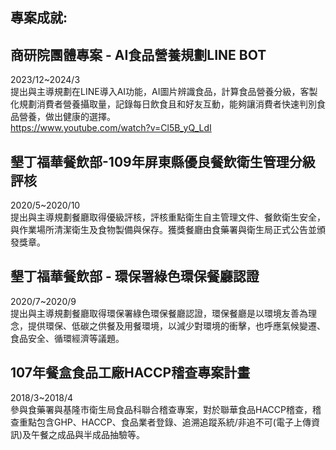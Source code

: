 ## 專案成就:

## 商研院團體專案 - AI食品營養規劃LINE BOT  
2023/12~2024/3  
提出與主導規劃在LINE導入AI功能，AI圖片辨識食品，計算食品營養分級，客製化規劃消費者營養攝取量，記錄每日飲食且和好友互動，能夠讓消費者快速判別食品營養，做出健康的選擇。  
https://www.youtube.com/watch?v=Cl5B_yQ_LdI  
  
## 墾丁福華餐飲部-109年屏東縣優良餐飲衛生管理分級評核  
2020/5~2020/10  
提出與主導規劃餐廳取得優級評核，評核重點衛生自主管理文件、餐飲衛生安全，與作業場所清潔衛生及食物製備與保存。獲獎餐廳由食藥署與衛生局正式公告並頒發獎章。  

  
## 墾丁福華餐飲部 - 環保署綠色環保餐廳認證
2020/7~2020/9  
提出與主導規劃餐廳取得環保署綠色環保餐廳認證，環保餐廳是以環境友善為理念，提供環保、低碳之供餐及用餐環境，以減少對環境的衝擊，也呼應氣候變遷、食品安全、循環經濟等議題。

  
## 107年餐盒食品工廠HACCP稽查專案計畫
2018/3~2018/4  
參與食藥署與基隆市衛生局食品科聯合稽查專案，對於聯華食品HACCP稽查，稽查重點包含GHP、HACCP、食品業者登錄、追溯追蹤系統/非追不可(電子上傳資訊)及午餐之成品與半成品抽驗等。
